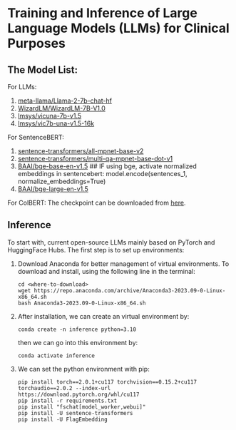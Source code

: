 # Training and Inference of Large Language Models (LLMs) for Clinical Purposes

## The Model List:

For LLMs:
   1. [meta-llama/Llama-2-7b-chat-hf](https://huggingface.co/meta-llama/Llama-2-7b-chat-hf)
   2. [WizardLM/WizardLM-7B-V1.0](https://huggingface.co/WizardLM/WizardLM-7B-V1.0)
   3. [lmsys/vicuna-7b-v1.5](https://huggingface.co/lmsys/vicuna-7b-v1.5)
   4. [lmsys/vic7b-una-v1.5-16k](https://huggingface.co/lmsys/vicuna-7b-v1.5-16k)

For SentenceBERT:
   1. [sentence-transformers/all-mpnet-base-v2](https://huggingface.co/sentence-transformers/all-mpnet-base-v2)
   2. [sentence-transformers/multi-qa-mpnet-base-dot-v1](https://huggingface.co/sentence-transformers/multi-qa-mpnet-base-dot-v1)
   3. [BAAI/bge-base-en-v1.5](https://huggingface.co/BAAI/bge-base-en-v1.5) ## IF using bge, activate normalized embeddings in sentencebert: model.encode(sentences_1, normalize_embeddings=True)
   4. [BAAI/bge-large-en-v1.5](https://huggingface.co/BAAI/bge-large-en-v1.5)

For ColBERT:
   The checkpoint can be downloaded from [here](https://downloads.cs.stanford.edu/nlp/data/colbert/colbertv2/colbertv2.0.tar.gz).

## Inference

To start with, current open-source LLMs mainly based on PyTorch and HuggingFace Hubs. The first step is to set up environments:

1. Download Anaconda for better management of virtual environments. To download and install, using the following line in the terminal:
   ```{bash}
   cd <where-to-download>
   wget https://repo.anaconda.com/archive/Anaconda3-2023.09-0-Linux-x86_64.sh
   bash Anaconda3-2023.09-0-Linux-x86_64.sh
   ```
2. After installation, we can create an virtual environment by:
   ```{bash}
   conda create -n inference python=3.10
   ```
   then we can go into this environment by:
   ```{bash}
   conda activate inference
   ```
3. We can set the python environment with pip:
   ```{bash}
   pip install torch==2.0.1+cu117 torchvision==0.15.2+cu117 torchaudio==2.0.2 --index-url https://download.pytorch.org/whl/cu117
   pip install -r requirements.txt
   pip install "fschat[model_worker,webui]"
   pip install -U sentence-transformers
   pip install -U FlagEmbedding
   ```

<!-- For runing inference, we have to prepare two things locally:
1. Local LLM Weights, if the nodes can have access to the internet, we can also use the online HuggingFace Model Hubs.
2. Local File for inference, to fit this code, the file have to be reformatted to a .jsonl file, in which each line presents one sample and is formatted as:
   ```
   {'sample_idx': <sample_idx>, 'instruction': <input_query>}
   ```
   Basically, we can use json package in Python to generate such formats. We have an code example [here](./inference/generate_dummydata.py).


Here can we start inference! Using these lines:
```{bash}
cd <path-to-this-repo>/inference/
bash ./llm_inference.sh <local_model_path> <input_jsonl_file> <output_file_directory_name> <number-of-gpu-to-use>
```
Then we can check the output jsonl file in output/<output_file_directory_name>/results.jsonl.
 -->


<!-- ## Fine-tuning



To start with, current open-source LLMs mainly based on PyTorch and HuggingFace Hubs. The first step is to set up environments:

1. Download Anaconda for better management of virtual environments. To download and install, using the following line in the terminal:
   ```{bash}
   cd <where-to-download>
   wget https://repo.anaconda.com/archive/Anaconda3-2023.09-0-Linux-x86_64.sh
   bash Anaconda3-2023.09-0-Linux-x86_64.sh
   ```
2. After installation, we can create an virtual environment by:
   ```{bash}
   conda create -n llm_inference python=3.10
   ```
   then we can go into this environment by:
   ```{bash}
   conda activate llm_finetune
   ```
3. We can set the python environment with pip:

   *Note: Below is the instruction for A100 for Vidul*
   ```{bash}
   conda install cudatoolkit-dev -c conda-forge
   conda install pytorch==2.0.1 torchvision==0.15.2 torchaudio==2.0.2 pytorch-cuda=11.7 -c pytorch -c nvidia
   cd <path-to-this-repo>/fine-tune/
   pip install -r requirements.txt
   ```
   Then we have to install flash-attention for accelerated training, [flash-attn](https://github.com/Dao-AILab/flash-attention): 
   To install:
   1. Make sure that PyTorch is installed.
   2. Make sure that `packaging` is installed (`pip install packaging`)
   3. Make sure that `ninja` is installed and that it works correctly (e.g. `ninja
   --version` then `echo $?` should return exit code 0). If not (sometimes `ninja
   --version` then `echo $?` returns a nonzero exit code), uninstall then reinstall
   `ninja` (`pip uninstall -y ninja && pip install ninja`). Without `ninja`,
   compiling can take a very long time (2h) since it does not use multiple CPU
   cores. With `ninja` compiling takes 3-5 minutes on a 64-core machine.
   4. Then:
   ```sh
   pip install flash-attn --no-build-isolation
   ```
   Alternatively you can compile from source:
   ```sh
   python setup.py install
   ```


   *Note: Below is the instruction for V100 for Sara*
   ```{bash}
   conda install cudatoolkit-dev -c conda-forge
   conda install pytorch==2.0.1 torchvision==0.15.2 torchaudio==2.0.2 pytorch-cuda=11.7 -c pytorch -c nvidia
   cd <path-to-this-repo>/fine-tune/
   pip install -r requirements.txt
   ```
   



After setting up environments, for runing fine-tuning, we also have to prepare two things locally:
1. Local LLM Weights, if the nodes can have access to the internet, we can also use the online HuggingFace Model Hubs.
2. Local File for fine-tuning, to fit this code, the file have to be reformatted to a .jsonl file, in which each line presents one sample and is formatted as:
   ```
   {'sample_idx': <sample_idx>, 'instruction': <input_query>, 'output': <input_query>}
   ```
   Basically, we can use json package in Python to generate such formats. We have an code example [here](./inference/generate_dummydata.py).

*It should be noted that: Flash Attention which is a framework for fast fine-tuning with higher speed and low memory cost does not support V100. Therefore for A100, you can use llama_train.sh or llama2_train.sh for fine-tuning, which depends on the LLM you base on. For V100, you can use main_llama_noflash.sh for both llama and llama2. And This is why we have different env set up for Vidul and Sara.* 

Here can we start fine-tuning! Using these lines:
```{bash}
cd <path-to-this-repo>/fine-tune/
bash ./llama_train.sh <local_model_path> <input_jsonl_file> <output_file_directory_name> <number-of-gpu-to-use>
```
Then we can check the fine-tuned model in output/<output_file_directory_name>/




## SentenceBERT

Setting up environments:

1. Download Anaconda for better management of virtual environments. To download and install, using the following line in the terminal:
   ```{bash}
   cd <where-to-download>
   wget https://repo.anaconda.com/archive/Anaconda3-2023.09-0-Linux-x86_64.sh
   bash Anaconda3-2023.09-0-Linux-x86_64.sh
   ```
2. After installation, we can create an virtual environment by:
   ```{bash}
   conda create -n sentencebert python=3.10
   ```
   then we can go into this environment by:
   ```{bash}
   conda activate sentencebert
   ```
3. We can set the python environment with pip:
   ```{bash}
   pip install torch==2.0.1+cu117 torchvision==0.15.2+cu117 torchaudio==2.0.2 --index-url https://download.pytorch.org/whl/cu117
   cd <path-to-this-repo>/sentenceBERT/
   pip install -r requirements.txt
   pip install -U sentence-transformers
   ```

After Setting Up environment, we have to download the embedding model locally or use the Huggingface Hub. The accessible models are listed [here](https://www.sbert.net/docs/pretrained_models.html#). 

Then prepare all your sentences or terms for embeddings to a jsonl file with each line, here is an example:
```
{'input': 'harvard medical school'}
```

Finally, we can generate the sentence embedding by:
```{bash}
cd <path-to-this-repo>/sentenceBERT/
CUDA_VISIBLE_DEVICES=0 python main.py <jsonl-file-of-sentences> <local-model-path> <output-dir-name>
```
The sentence embeddings will be saved to a .pkl file in './sentenceBERT/output/output-dir-name/embeddings.pkl'

To load the saved sentence embedding for other use, you can run the following lines in a Python:
```{python}
import pickle
with open(<path-to-embeddings.pkl>, "rb") as fIn:
    stored_data = pickle.load(fIn)
    stored_sentences = stored_data['sentences']
    stored_embeddings = stored_data['embeddings']
```
 -->

